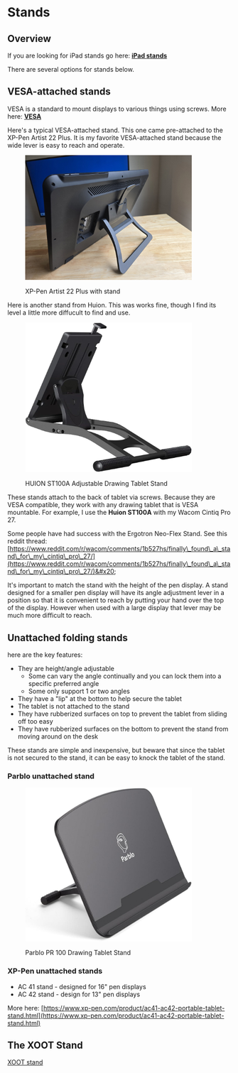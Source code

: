 # Stands

## Overview

If you are looking for iPad stands go here: [**iPad stands**](https://www.amazon.com/HUION-Adjustable-Drawing-Displays-Suitable/dp/B09C5YJFGS)

There are several options for stands below.

## VESA-attached stands&#x20;

VESA is a standard to mount displays to various things using screws. More here: [**VESA**](../../technology/vesa.md)

Here's a typical VESA-attached stand. This one came pre-attached to the XP-Pen Artist 22 Plus. It is my favorite VESA-attached stand because the wide lever is easy to reach and operate. &#x20;

<div align="left">

<figure><img src="../../.gitbook/assets/20240528_113803.jpg" alt="" width="375"><figcaption><p>XP-Pen Artist 22 Plus with stand </p></figcaption></figure>

</div>



Here is another stand from Huion. This was works fine, though I find its level a little more diffucult to find and use.

<div align="left">

<figure><img src="../../.gitbook/assets/image (6) (1) (1).png" alt="" width="375"><figcaption><p>HUION ST100A Adjustable Drawing Tablet Stand</p></figcaption></figure>

</div>



These stands attach to the back of tablet via screws. Because they are VESA compatible, they work with any drawing tablet that is VESA mountable. For example, I use the **Huion ST100A** with my Wacom Cintiq Pro 27.

Some people have had success with the Ergotron Neo-Flex Stand. See this reddit thread: [https://www.reddit.com/r/wacom/comments/1b527hs/finally\_found\_a\_stand\_for\_my\_cintiq\_pro\_27/](https://www.reddit.com/r/wacom/comments/1b527hs/finally\_found\_a\_stand\_for\_my\_cintiq\_pro\_27/)&#x20;

It's important to match the stand with the height of the pen display. A stand designed for a smaller pen display will have its angle adjustment lever in a position so that it is convenient to reach by putting your hand over the top of the display. However when used with a large display that lever may be much more difficult to reach.



## Unattached folding stands

here are the key features:

* They are height/angle adjustable
  * Some can vary the angle continually and you can lock them into a specific preferred angle
  * Some only support 1 or two angles&#x20;
* They have a "lip" at the bottom to help secure the tablet
* The tablet is not attached to the stand
* They have rubberized surfaces on top to prevent the tablet from sliding off too easy
* They have rubberized surfaces on the bottom to prevent the stand from moving around on the desk&#x20;

These stands are simple and inexpensive, but beware that since the tablet is not secured to the stand, it can be easy to knock the tablet of the stand.

### Parblo unattached stand



<div align="left">

<figure><img src="../../.gitbook/assets/image (5) (1) (1) (1).png" alt="" width="375"><figcaption><p>Parblo PR 100 Drawing Tablet Stand</p></figcaption></figure>

</div>

### XP-Pen unattached stands

* AC 41 stand - designed for 16" pen displays
* AC 42 stand - design for 13" pen displays

More here: [https://www.xp-pen.com/product/ac41-ac42-portable-tablet-stand.html](https://www.xp-pen.com/product/ac41-ac42-portable-tablet-stand.html)

## The XOOT Stand

[XOOT stand](xoot-stand.md)



